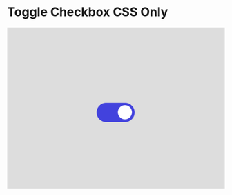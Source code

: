 # Toggle Checkbox CSS Only

![alt text](https://github.com/btkdevkh/toggle-checkbox/blob/main/cover.png)
